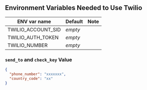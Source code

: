 ## Environment Variables Needed to Use Twilio

| ENV var name       | Default | Note |
|--------------------|---------|------|
| TWILIO_ACCOUNT_SID | _empty_ |      |
| TWILIO_AUTH_TOKEN  | _empty_ |      |
| TWILIO_NUMBER      | _empty_ |      |

### `send_to` and `check_key` Value

```json
{
  "phone_number": "xxxxxxx",
  "country_code": "xx"
}
```